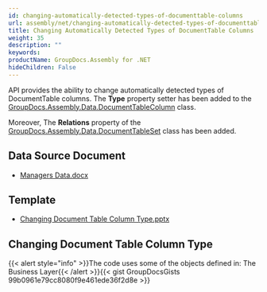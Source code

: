 ```yaml
---
id: changing-automatically-detected-types-of-documenttable-columns
url: assembly/net/changing-automatically-detected-types-of-documenttable-columns
title: Changing Automatically Detected Types of DocumentTable Columns
weight: 35
description: ""
keywords: 
productName: GroupDocs.Assembly for .NET
hideChildren: False
---
```

API provides the ability to change automatically detected types of DocumentTable columns. The **Type** property setter has been added to the [GroupDocs.Assembly.Data.DocumentTableColumn](https://reference.groupdocs.com/net/assembly/groupdocs.assembly.data/documenttablecolumn) class.

Moreover, The **Relations** property of the [GroupDocs.Assembly.Data.DocumentTableSet](https://reference.groupdocs.com/net/assembly/groupdocs.assembly.data/documenttableset) class has been added.

## Data Source Document

*   [Managers Data.docx](https://github.com/groupdocs-assembly/GroupDocs.Assembly-for-.NET/blob/master/Examples/Data/Data%20Sources/Word%20DataSource/Managers%20Data.docx?raw=true)

## Template

*   [Changing Document Table Column Type.pptx](https://github.com/groupdocs-assembly/GroupDocs.Assembly-for-.NET/blob/master/Examples/Data/Source/Presentation%20Templates/Changing%20Document%20Table%20Column%20Type.pptx?raw=true)

## Changing Document Table Column Type

{{< alert style="info" >}}The code uses some of the objects defined in: The Business Layer{{< /alert >}}{{< gist GroupDocsGists 99b0961e79cc8080f9e461ede36f2d8e >}}
